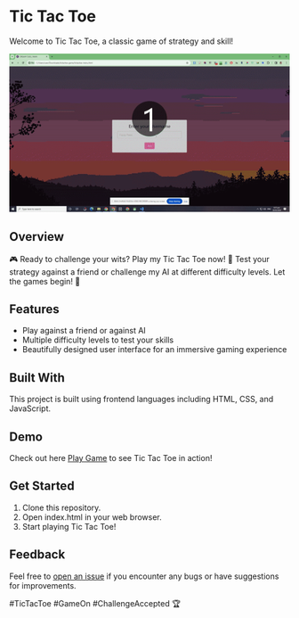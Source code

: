 # Tic Tac Toe

Welcome to Tic Tac Toe, a classic game of strategy and skill!
<div id="header" align="center">
  <img src="ref.gif?raw=true" width="800" heigth="800"/>
</div>

## Overview

🎮 Ready to challenge your wits? Play my Tic Tac Toe now! 🌟 Test your strategy against a friend or challenge my AI at different difficulty levels. Let the games begin! 💪 

## Features

- Play against a friend or against AI
- Multiple difficulty levels to test your skills
- Beautifully designed user interface for an immersive gaming experience

## Built With

This project is built using frontend languages including HTML, CSS, and JavaScript.

## Demo

Check out here [Play Game](https://schrodingerbear.github.io/tictactoe-menu.html) to see Tic Tac Toe in action!

## Get Started

1. Clone this repository.
2. Open index.html in your web browser.
3. Start playing Tic Tac Toe!

## Feedback

Feel free to [open an issue](https://github.com/schrodingerbear/tictactoe/issues) if you encounter any bugs or have suggestions for improvements.

#TicTacToe #GameOn #ChallengeAccepted 🏆
